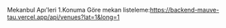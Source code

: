 Mekanbul Apı'leri
1.Konuma Göre mekan listeleme:https://backend-mauve-tau.vercel.app/api/venues?lat=1&long=1
